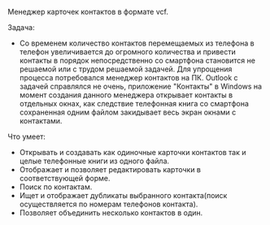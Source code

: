 Менеджер карточек контактов в формате vcf.

Задача:
- Со временем количество контактов перемещаемых из телефона в телефон увеличивается до огромного количества и привести контакты в порядок непосредственно со смартфона становится не решаемой или с трудом решаемой задачей. Для упрощения процесса потребовался менеджер контактов на ПК. Outlook c задачей справлялся не очень, приложение "Контакты" в Windows на момент создания данного менеджера открывает контакты в отдельных окнах, как следствие телефонная книга со смартфона сохраненная одним файлом закидывает весь экран окнами с контактами.

Что умеет:
- Открывать и создавать как одиночные карточки контактов так и целые телефонные книги из одного файла.
- Отображает и позволяет редактировать карточки в соответствующей форме.
- Поиск по контактам.
- Ищет и отображает дубликаты выбранного контакта(поиск осуществляется по номерам телефонов контакта).
- Позволяет объединить несколько контактов в один.